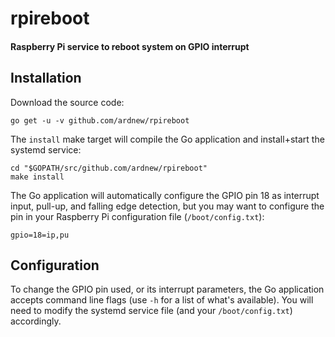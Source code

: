 # rpireboot
#### Raspberry Pi service to reboot system on GPIO interrupt

## Installation
Download the source code:
```
go get -u -v github.com/ardnew/rpireboot
```
The `install` make target will compile the Go application and install+start the systemd service:
```
cd "$GOPATH/src/github.com/ardnew/rpireboot"
make install
```
The Go application will automatically configure the GPIO pin 18 as interrupt input, pull-up, and falling edge detection, but you may want to configure the pin in your Raspberry Pi configuration file (`/boot/config.txt`):
```
gpio=18=ip,pu
```

## Configuration
To change the GPIO pin used, or its interrupt parameters, the Go application accepts command line flags (use `-h` for a list of what's available). You will need to modify the systemd service file (and your `/boot/config.txt`) accordingly.
